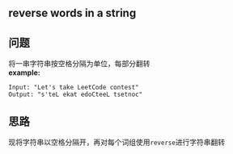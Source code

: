 ## reverse words in a string
## 问题
将一串字符串按空格分隔为单位，每部分翻转  
**example:**
```
Input: "Let's take LeetCode contest"  
Output: "s'teL ekat edoCteeL tsetnoc"
```

## 思路
现将字符串以空格分隔开，再对每个词组使用`reverse`进行字符串翻转